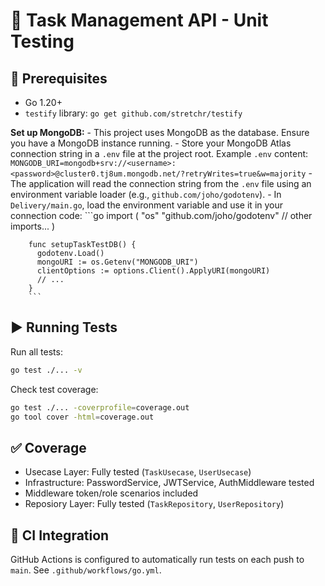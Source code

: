 # 🧪 Task Management API - Unit Testing 

## 🔧 Prerequisites

- Go 1.20+
- `testify` library: `go get github.com/stretchr/testify`

 **Set up MongoDB:**
      - This project uses MongoDB as the database. Ensure you have a MongoDB instance running.
      - Store your MongoDB Atlas connection string in a `.env` file at the project root. Example `.env` content:
        ```
        MONGODB_URI=mongodb+srv://<username>:<password>@cluster0.tj8um.mongodb.net/?retryWrites=true&w=majority
        ```
      - The application will read the connection string from the `.env` file using an environment variable loader (e.g., `github.com/joho/godotenv`).
      - In `Delivery/main.go`, load the environment variable and use it in your connection code:
        ```go
        import (
          "os"
          "github.com/joho/godotenv"
          // other imports...
        )

        func setupTaskTestDB() {
          godotenv.Load()
          mongoURI := os.Getenv("MONGODB_URI")
          clientOptions := options.Client().ApplyURI(mongoURI)
          // ...
        }
        ```

## ▶️ Running Tests

Run all tests:

```bash
go test ./... -v
```

Check test coverage:

```bash
go test ./... -coverprofile=coverage.out
go tool cover -html=coverage.out
```

## ✅ Coverage

- Usecase Layer: Fully tested (`TaskUsecase`, `UserUsecase`)
- Infrastructure: PasswordService, JWTService, AuthMiddleware tested
- Middleware token/role scenarios included
- Reposiory Layer: Fully tested
(`TaskRepository`, `UserRepository`)

## 🔄 CI Integration

GitHub Actions is configured to automatically run tests on each push to `main`. See `.github/workflows/go.yml`.


